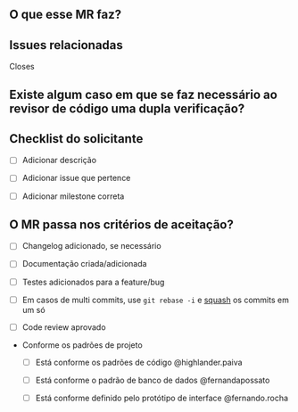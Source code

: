 ## O que esse MR faz?

<!-- Descreva brevemente do que o MR se trata -->

## Issues relacionadas

Closes <!-- Código da issue -->

## Existe algum caso em que se faz necessário ao revisor de código uma dupla verificação?

<!-- Descreva em casos positivos -->

## Checklist do solicitante

- [ ] Adicionar descrição
- [ ] Adicionar issue que pertence
- [ ] Adicionar milestone correta


## O MR passa nos critérios de aceitação?

- [ ] Changelog adicionado, se necessário

- [ ] Documentação criada/adicionada

- [ ] Testes adicionados para a feature/bug

- [ ] Em casos de multi commits, use `git rebase -i` e [squash](https://git-scm.com/book/en/v2/Git-Tools-Rewriting-History#Squashing-Commits) os commits em um só

- [ ] Code review aprovado

- Conforme os padrões de projeto

    - [ ] Está conforme os padrões de código @highlander.paiva
    
    - [ ] Está conforme o padrão de banco de dados @fernandapossato
    
    - [ ] Está conforme definido pelo protótipo de interface @fernando.rocha
